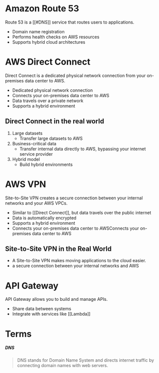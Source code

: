 # Amazon Route 53
Route 53 is a [[#DNS]] service that routes users to applications.
- Domain name registration
- Performs health checks on AWS resources
- Supports hybrid cloud architectures
# AWS Direct Connect
Direct Connect is a dedicated physical network connection from your on-premises data center to AWS.
- Dedicated physical network connection
- Connects your on-premises data center to AWS
- Data travels over a private network
- Supports a hybrid environment
## Direct Connect in the real world
1. Large datasets
	- Transfer large datasets to AWS
2. Business-critical data
	- Transfer internal data directly to AWS, bypassing your internet service provider
3. Hybrid model
	- Build hybrid environments
# AWS VPN
Site-to-Site VPN creates a secure connection between your internal networks and your AWS VPCs.
- Similar to [[Direct Connect]], but data travels over the public internet
- Data is automatically encrypted
- Supports a hybrid environment
- Connects your on-premises data center to AWSConnects your on-premises data center to AWS
## Site-to-Site VPN in the Real World
- A Site-to-Site VPN makes moving applications to the cloud easier.
- a secure connection between your internal networks and AWS
# API Gateway
API Gateway allows you to build and manage APIs.
- Share data between systems
- Integrate with services like [[Lambda]]
# Terms
##### DNS
> DNS stands for Domain Name System and directs internet traffic by connecting domain names with web servers.